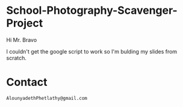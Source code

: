 # School-Photography-Scavenger-Project
Hi Mr. Bravo

I couldn't get the google script to work so
I'm bulding my slides from scratch.

# Contact
```
AlounyadethPhetlathy@gmail.com
```
